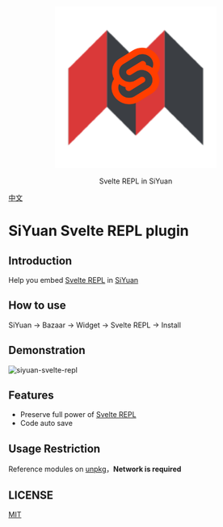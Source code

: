 <p align="center">
<img src="./logo.svg" width="320px" />
</p>

<p align="center">
Svelte REPL in SiYuan
</p>

[中文](./README_zh_CN.md)

# SiYuan Svelte REPL plugin

## Introduction

Help you embed [Svelte REPL](https://svelte.dev/repl) in [SiYuan](https://github.com/siyuan-note/siyuan)

## How to use

SiYuan -> Bazaar -> Widget -> Svelte REPL -> Install

## Demonstration

![siyuan-svelte-repl](https://user-images.githubusercontent.com/41723543/233339458-0a398ffe-ba62-49cb-9353-45015e436587.gif)

## Features

* Preserve full power of [Svelte REPL](https://svelte.dev/repl)
* Code auto save

## Usage Restriction

Reference modules on [unpkg](https://unpkg.com)，**Network is required**

## LICENSE

[MIT](./LICENSE)